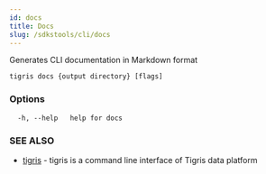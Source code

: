 ```yaml
---
id: docs
title: Docs
slug: /sdkstools/cli/docs
---
```


Generates CLI documentation in Markdown format

```
tigris docs {output directory} [flags]
```

### Options

```
  -h, --help   help for docs
```

### SEE ALSO

- [tigris](tigris.md) - tigris is a command line interface of Tigris data platform
